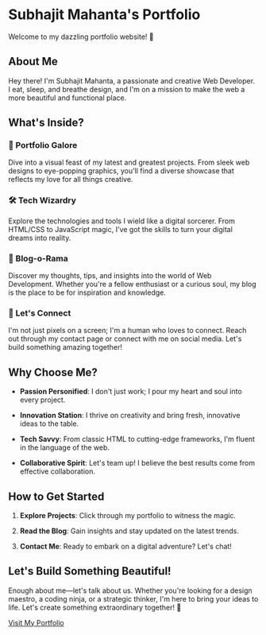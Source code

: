 # Subhajit Mahanta's Portfolio

Welcome to my dazzling portfolio website! 🚀

## About Me

Hey there! I'm Subhajit Mahanta, a passionate and creative Web Developer. I eat, sleep, and breathe design, and I'm on a mission to make the web a more beautiful and functional place.

## What's Inside?

### 🎨 Portfolio Galore

Dive into a visual feast of my latest and greatest projects. From sleek web designs to eye-popping graphics, you'll find a diverse showcase that reflects my love for all things creative.

### 🛠️ Tech Wizardry

Explore the technologies and tools I wield like a digital sorcerer. From HTML/CSS to JavaScript magic, I've got the skills to turn your digital dreams into reality.

### 📝 Blog-o-Rama

Discover my thoughts, tips, and insights into the world of Web Development. Whether you're a fellow enthusiast or a curious soul, my blog is the place to be for inspiration and knowledge.

### 🤝 Let's Connect

I'm not just pixels on a screen; I'm a human who loves to connect. Reach out through my contact page or connect with me on social media. Let's build something amazing together!

## Why Choose Me?

- **Passion Personified**: I don't just work; I pour my heart and soul into every project.
  
- **Innovation Station**: I thrive on creativity and bring fresh, innovative ideas to the table.

- **Tech Savvy**: From classic HTML to cutting-edge frameworks, I'm fluent in the language of the web.

- **Collaborative Spirit**: Let's team up! I believe the best results come from effective collaboration.

## How to Get Started

1. **Explore Projects**: Click through my portfolio to witness the magic.
  
2. **Read the Blog**: Gain insights and stay updated on the latest trends.

3. **Contact Me**: Ready to embark on a digital adventure? Let's chat!

## Let's Build Something Beautiful!

Enough about me—let's talk about us. Whether you're looking for a design maestro, a coding ninja, or a strategic thinker, I'm here to bring your ideas to life. Let's create something extraordinary together! 🚀

[Visit My Portfolio](#https://subhajit-mahanta.github.io/portfolio/)
